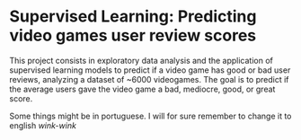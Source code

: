 # Supervised Learning: Predicting video games user review scores

This project consists in exploratory data analysis and the application of supervised learning
models to predict if a video game has good or bad user reviews, analyzing a
dataset of ~6000 videogames. The goal is to predict if the average users gave the video game a bad,
mediocre, good, or great score. 


Some things might be in portuguese. I will for sure remember to change it to english *wink-wink*
